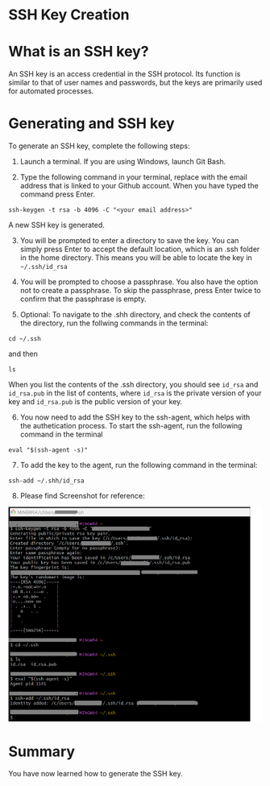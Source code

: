 # SSH Key Creation

# What is an SSH key?

An SSH key is an access credential in the SSH protocol. Its function is similar to that of user names and passwords, but the keys are primarily used for automated processes. 

# Generating and SSH key

To generate an SSH key, complete the following steps:

1. Launch a terminal. If you are using Windows, launch Git Bash.

2. Type the following command in your terminal, replace <your email address> with the email address that is linked to your Github account. When you have typed the command press Enter.

```
ssh-keygen -t rsa -b 4096 -C "<your email address>"
```

A new SSH key is generated.

3. You will be prompted to enter a directory to save the key. You can simply press Enter to accept the default location, which is an .ssh folder in the home directory. This means you will be able to locate the key in `~/.ssh/id_rsa`

4. You will be prompted to choose a passphrase. You also have the option not to create a passphrase. To skip the passphrase, press Enter twice to confirm that the passphrase is empty.

5. Optional: To navigate to the .shh directory, and check the contents of the directory, run the follwing commands in the terminal:

```
cd ~/.ssh
```

and then
```
ls
```

When you list the contents of the .ssh directory, you should see `id_rsa` and `id_rsa.pub` in the list of contents, where `id_rsa` is the private version of your key and `id_rsa.pub` is the public version of your key.

6. You now need to add the SSH key to the ssh-agent, which helps with the authetication process. To start the ssh-agent, run the following command in the terminal
```
eval "$(ssh-agent -s)"
```

7. To add the key to the agent, run the following command in the terminal:
```
ssh-add ~/.shh/id_rsa
```

8. Please find Screenshot for reference:

![alt text](image/Lab_4_2/1.png)

# Summary

You have now learned how to generate the SSH key.

